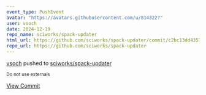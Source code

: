 ```yaml
---
event_type: PushEvent
avatar: "https://avatars.githubusercontent.com/u/814322?"
user: vsoch
date: 2024-12-19
repo_name: sciworks/spack-updater
html_url: https://github.com/sciworks/spack-updater/commit/c2bc13dd435723fb4aa51d32e7d3e49b96837675
repo_url: https://github.com/sciworks/spack-updater
---
```


<a href='https://github.com/vsoch' target='_blank'>vsoch</a> pushed to <a href='https://github.com/sciworks/spack-updater' target='_blank'>sciworks/spack-updater</a>

<small>Do not use externals</small>

<a href='https://github.com/sciworks/spack-updater/commit/c2bc13dd435723fb4aa51d32e7d3e49b96837675' target='_blank'>View Commit</a>